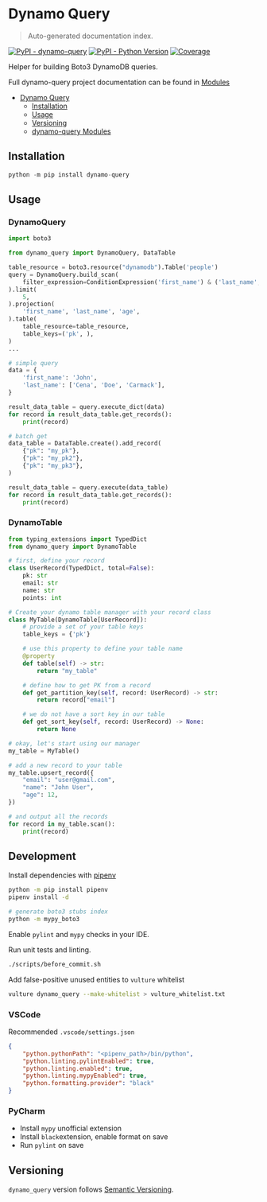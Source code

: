 # Dynamo Query

> Auto-generated documentation index.

[![PyPI - dynamo-query](https://img.shields.io/pypi/v/dynamo-query.svg?color=blue&label=dynamo-query)](https://pypi.org/project/dynamo-query)
[![PyPI - Python Version](https://img.shields.io/pypi/pyversions/dynamo-query.svg?color=blue)](https://pypi.org/project/dynamo-query)
[![Coverage](https://img.shields.io/codecov/c/github/altitudenetworks/dynamo-query)](https://codecov.io/gh/altitudenetworks/dynamo-query)

Helper for building Boto3 DynamoDB queries.

Full dynamo-query project documentation can be found in [Modules](MODULES.md#dynamo-query-modules)

- [Dynamo Query](#dynamo-query)
  - [Installation](#installation)
  - [Usage](#usage)
  - [Versioning](#versioning)
  - [dynamo-query Modules](MODULES.md#dynamo-query-modules)

## Installation

```python
python -m pip install dynamo-query
```

## Usage

### DynamoQuery

```python
import boto3

from dynamo_query import DynamoQuery, DataTable

table_resource = boto3.resource("dynamodb").Table('people')
query = DynamoQuery.build_scan(
    filter_expression=ConditionExpression('first_name') & ('last_name', 'in'),
).limit(
    5,
).projection(
    'first_name', 'last_name', 'age',
).table(
    table_resource=table_resource,
    table_keys=('pk', ),
)
...

# simple query
data = {
    'first_name': 'John',
    'last_name': ['Cena', 'Doe', 'Carmack'],
}

result_data_table = query.execute_dict(data)
for record in result_data_table.get_records():
    print(record)

# batch get
data_table = DataTable.create().add_record(
    {"pk": "my_pk"},
    {"pk": "my_pk2"},
    {"pk": "my_pk3"},
)

result_data_table = query.execute(data_table)
for record in result_data_table.get_records():
    print(record)
```

### DynamoTable

```python
from typing_extensions import TypedDict
from dynamo_query import DynamoTable

# first, define your record
class UserRecord(TypedDict, total=False):
    pk: str
    email: str
    name: str
    points: int

# Create your dynamo table manager with your record class
class MyTable(DynamoTable[UserRecord]):
    # provide a set of your table keys
    table_keys = {'pk'}

    # use this property to define your table name
    @property
    def table(self) -> str:
        return "my_table"

    # define how to get PK from a record
    def get_partition_key(self, record: UserRecord) -> str:
        return record["email"]

    # we do not have a sort key in our table
    def get_sort_key(self, record: UserRecord) -> None:
        return None

# okay, let's start using our manager
my_table = MyTable()

# add a new record to your table
my_table.upsert_record({
    "email": "user@gmail.com",
    "name": "John User",
    "age": 12,
})

# and output all the records
for record in my_table.scan():
    print(record)
```

## Development

Install dependencies with [pipenv](https://github.com/pypa/pipenv)

```bash
python -m pip install pipenv
pipenv install -d

# generate boto3 stubs index
python -m mypy_boto3
```

Enable `pylint` and `mypy` checks in your IDE.

Run unit tests and linting.

```bash
./scripts/before_commit.sh
```

Add false-positive unused entities to `vulture` whitelist

```bash
vulture dynamo_query --make-whitelist > vulture_whitelist.txt
```

### VSCode

Recommended `.vscode/settings.json`

```json
{
    "python.pythonPath": "<pipenv_path>/bin/python",
    "python.linting.pylintEnabled": true,
    "python.linting.enabled": true,
    "python.linting.mypyEnabled": true,
    "python.formatting.provider": "black"
}
```

### PyCharm

- Install `mypy` unofficial extension
- Install `black`extension, enable format on save
- Run `pylint` on save

## Versioning

`dynamo_query` version follows [Semantic Versioning](https://semver.org/).
